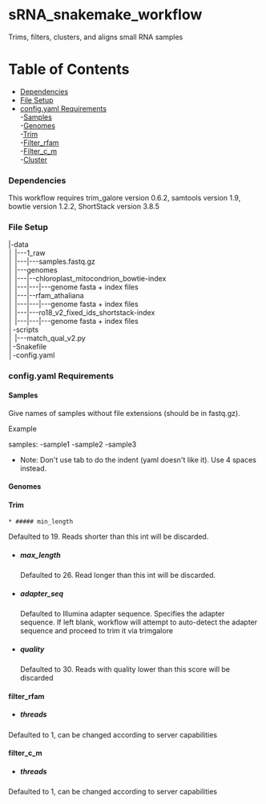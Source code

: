 # sRNA_snakemake_workflow

Trims, filters, clusters, and aligns small RNA samples

Table of Contents
=================
* [Dependencies](#dependencies)    
* [File Setup](#file-setup)    
* [config.yaml Requirements](#config-yaml-requirements)    
  -[Samples](#samples)    
  -[Genomes](#genomes)    
  -[Trim](#trim)    
  -[Filter_rfam](#filter_rfam)    
  -[Filter_c_m](#filter_c_m)    
  -[Cluster](#cluster)    


### Dependencies

This workflow requires trim_galore version 0.6.2, samtools version 1.9, bowtie version 1.2.2, ShortStack version 3.8.5


### File Setup

|-data    
│     |---1_raw    
│     |---|---samples.fastq.gz    
│     |---genomes    
│     |---|--chloroplast_mitocondrion_bowtie-index    
│     |---|---|---genome fasta + index files    
│     |---|--rfam_athaliana    
│     |---|---|---genome fasta + index files    
│     |---|---ro18_v2_fixed_ids_shortstack-index    
│     |---|---|---genome fasta + index files    
│-scripts    
│     |---match_qual_v2.py    
│-Snakefile     
│-config.yaml    

### config.yaml Requirements

#### Samples

Give names of samples without file extensions (should be in fastq.gz). 

Example

samples:
    -sample1
    -sample2
    -sample3
    
* Note: Don't use tab to do the indent (yaml doesn't like it). Use 4 spaces instead.

#### Genomes

#### Trim

    * ##### min_length

   Defaulted to 19. Reads shorter than this int will be discarded.

* ##### max_length

   Defaulted to 26. Read longer than this int will be discarded.

* ##### adapter_seq

   Defaulted to Illumina adapter sequence. Specifies the adapter sequence. If left blank, workflow will attempt to auto-detect the adapter sequence and proceed to trim it via trimgalore

* ##### quality

   Defaulted to 30. Reads with quality lower than this score will be discarded



#### filter_rfam

* ##### threads    
Defaulted to 1, can be changed according to server capabilities
    
#### filter_c_m

* ##### threads    
Defaulted to 1, can be changed according to server capabilities
   

